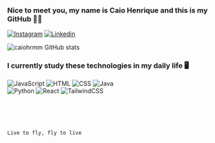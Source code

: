### Nice to meet you, my name is Caio Henrique and this is my GitHub 👨‍💻

[![Instagram](https://img.shields.io/badge/Instagram-%23E4405F.svg?style=for-the-badge&logo=Instagram&logoColor=white)](https://www.instagram.com/caiohenriquerm/)
[![Linkedin](https://img.shields.io/badge/linkedin-%230077B5.svg?style=for-the-badge&logo=linkedin&logoColor=white)](https://www.linkedin.com/in/caiohenriquechrm/)

![caiohrmm GitHub stats](https://github-readme-stats.vercel.app/api?username=caiohrmm&show_icons=true&theme=tokyonight)

### I currently study these technologies in my daily life 🖥️
<div style= "display: inline_block">
    <img alt="JavaScript" src="https://img.shields.io/badge/javascript-%23323330.svg?style=for-the-badge&logo=javascript&logoColor=%23F7DF1E"></img>
    <img alt="HTML" src="https://img.shields.io/badge/html5-%23E34F26.svg?style=for-the-badge&logo=html5&logoColor=white"></img>
    <img alt="CSS" src="https://img.shields.io/badge/css3-%231572B6.svg?style=for-the-badge&logo=css3&logoColor=white"></img>
    <img alt="Java" src="https://img.shields.io/badge/java-%23ED8B00.svg?style=for-the-badge&logo=java&logoColor=white"></img></br>
    <img alt="Python" src="https://img.shields.io/badge/python-3670A0?style=for-the-badge&logo=python&logoColor=ffdd54"></img>
    <img alt="React" src="https://img.shields.io/badge/react-%2320232a.svg?style=for-the-badge&logo=react&logoColor=%2361DAFB"></img>
    <img alt="TailwindCSS" src="https://img.shields.io/badge/tailwindcss-%2338B2AC.svg?style=for-the-badge&logo=tailwind-css&logoColor=white"></img>
</div></br>


</br></br></br>
``` Live to fly, fly to live ```
